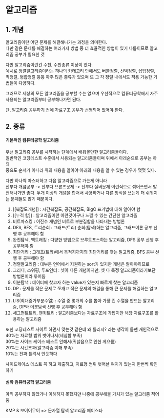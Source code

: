 # 알고리즘

## 1. 개념

알고리즘이란 어떤 문제를 해결해나가는 과정을 의미한다.  
다만 같은 문제를 해결하는 여러가지 방법 중 더 효율적인 방법이 있기 나름이므로 알고리즘 공부가 필요한 것  

다만 알고리즘이란건 수천, 수만종류 이상이 있다.  
예시로 정렬알고리즘이라는 하나의 카테고리 안에서도 버블정렬, 선택정렬, 삽입정렬, 퀵정렬, 병합정렬 등등 아주 많은 종류가 있으며 또 그 각 정렬 내에서도 적용 가능한 기법들이 다양하다.  

그러므로 세상의 모든 알고리즘을 공부할 수는 없으며 우선적으로 컴퓨터공학에서 자주 사용되는 알고리즘부터 공부해나가면 된다.

단, 알고리즘 공부하기 전에 자료구조 공부가 선행되어 있어야 한다.  


## 2. 종류

#### 기본적인 컴퓨터공학 알고리즘
우선 알고리즘 공부를 시작하는 단계에서 배워볼만한 알고리즘들이다.  
일반적인 코딩테스트 수준에서 사용되는 알고리즘들이며 위에서 아래순으로 공부는 하되  
중요도 순서가 아니라 위의 내용을 알아야 아래의 내용을 알 수 있는 경우가 몇몇 있다.  

다만 하나씩 마스터하고 다음 알고리즘으로 가는게 아니라  
전부다 개념공부 -> 전부다 브론즈문제 -> 전부다 실버문제 이런식으로 섞어쓰면서 발전해나가면 좋다.
두개 이상의 개념을 합쳐서 사용하거나 다른 방식을 쓰는게 더 쉬워지는 문제들도 많기 때문이다.

1) [[복잡도개념]] :  시간복잡도, 공간복잡도, BigO 표기법에 대해 알아야 함
2) [[누적 합]] : 알고리즘이란 이런것이구나 느낄 수 있는 간단한 알고리즘
3) 비트마스킹 : 이진수 개념인 비트로 부분집합을 나타내는 방법론
4) DFS, BFS, 트리순회 : 그래프(트리) 순회(탐색)하는 알고리즘, 그래프이론 공부 선행 후 공부해야 함
5) 완전탐색, 백트래킹 : 다양한 방법으로 브루트포스하는 알고리즘, DFS 공부 선행 후 공부해야 함
6) 최단거리 : 그래프(트리)에서 목적지까지의 최단거리를 찾는 알고리즘, BFS 공부 선행 후 공부해야 함
7) 정렬알고리즘 : 대부분 언어에서 지원하는 sort가 있지만 개념은 알아야하므로
8) 그리디, 스위핑, 투포인터 : 셋이 다른 개념이지만, 셋 다 특정 알고리즘이라기보단 방법론이라 묶어둠
9) 이분탐색 : 데이터에 찾고자 하는 value가 있는지 빠르게 찾는 알고리즘
10) DP : 문제를 작은 문제로 쪼개고 작은 문제의 해결을 통해 큰 문제를 해결하는 알고리즘
11) LIS(최대증가부분수열) : 수열 중 몇개의 수를 뽑아 가장 긴 수열을 만드는 알고리즘, DP와 이분탐색 선행 후 공부해야 함
12) 세그먼트트리, 펜윅트리 : 알고리즘보다는 자료구조에 가깝지만 해당 자료구조를 활용하는 알고리즘

또한 코딩테스트 사이트 하면서 맞는것 같은데 왜 틀리지? 라는 생각이 들땐 개인적으로
40%는 자료형 범위 벗어나서(세심함 부족)  
30%는 사이드 케이스 테스트 안해서(귀찮음으로 인한 게으름)  
20%는 시간초과(알고리즘 이해 부족)  
10%는 진짜 틀려서 인듯하다  
  
사이드케이스 테스트 꼭 하고 제출하고, 자료형 범위 벗어날 여지가 있는지 한번씩 확인하기  

#### 심화 컴퓨터공학 알고리즘

아직 공부하지 않았거나 이해하지 못했지만 나중에 공부해볼 가치가 있는 알고리즘 적어둠  

KMP & 보이어무어 => 문자열 탐색 알고리즘
에이스타